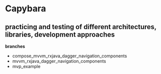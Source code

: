 # Capybara

## practicing and testing of different architectures, libraries, development approaches

**branches**
- compose_mvvm_rxjava_dagger_navigation_components
- mvvm_rxjava_dagger_navigation_components
- mvp_example
